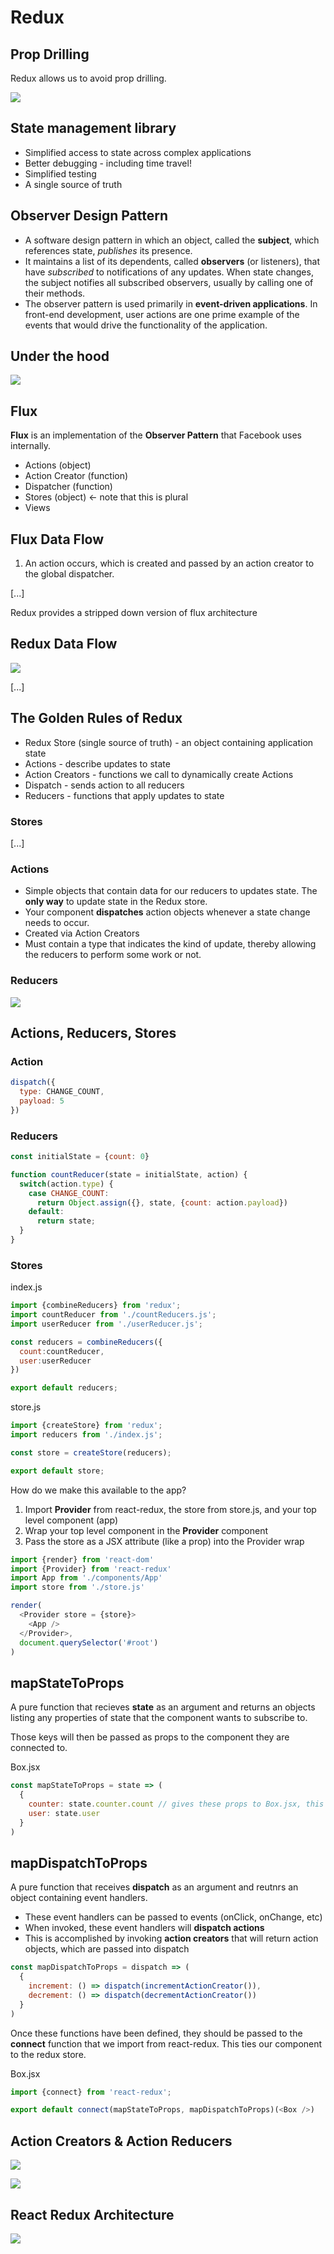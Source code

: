 # Redux

## Prop Drilling

Redux allows us to avoid prop drilling.

![](Images/diagram1.png)


## State management library

- Simplified access to state across complex applications
- Better debugging - including time travel!
- Simplified testing
- A single source of truth

## Observer Design Pattern

- A software design pattern in which an object, called the **subject**, which references state, *publishes* its presence.
- It maintains a list of its dependents, called **observers** (or listeners), that have *subscribed* to notifications of any updates. When state changes, the subject notifies all subscribed observers, usually by calling one of their methods.
- The observer pattern is used primarily in **event-driven applications**. In front-end development, user actions are one prime example of the events that would drive the functionality of the application.


## Under the hood

![](Images/underthehood.png)


## Flux

**Flux** is an implementation of the **Observer Pattern** that Facebook uses internally.
- Actions (object)
- Action Creator (function)
- Dispatcher (function)
- Stores (object) <- note that this is plural
- Views

## Flux Data Flow

1. An action occurs, which is created and passed by an action creator to the global dispatcher. 

[...]


Redux provides a stripped down version of flux architecture

## Redux Data Flow

![](Images/dataflow.png)


[...]

## The Golden Rules of Redux

- Redux Store (single source of truth) - an object containing application state
- Actions - describe updates to state
- Action Creators - functions we call to dynamically create Actions
- Dispatch - sends action to all reducers
- Reducers - functions that apply updates to state

### Stores

[...]

### Actions

- Simple objects that contain data for our reducers to updates state. The **only way** to update state in the Redux store.
- Your component **dispatches** action objects whenever a state change needs to occur.
- Created via Action Creators
- Must contain a type that indicates the kind of update, thereby allowing the reducers to perform some work or not.

### Reducers

![](Images/reducers.png)


## Actions, Reducers, Stores

### Action
```js
dispatch({
  type: CHANGE_COUNT,
  payload: 5
})
```

### Reducers

```js
const initialState = {count: 0}

function countReducer(state = initialState, action) {
  switch(action.type) {
    case CHANGE_COUNT:
      return Object.assign({}, state, {count: action.payload})
    default:
      return state;
  }
}
```

### Stores

index.js
```js
import {combineReducers} from 'redux';
import countReducer from './countReducers.js';
import userReducer from './userReducer.js';

const reducers = combineReducers({
  count:countReducer,
  user:userReducer
})

export default reducers;
```

store.js
```js
import {createStore} from 'redux';
import reducers from './index.js';

const store = createStore(reducers);

export default store;
```

How do we make this available to the app?

1. Import **Provider** from react-redux, the store from store.js, and your top level component (app)
2. Wrap your top level component in the **Provider** component
3. Pass the store as a JSX attribute (like a prop) into the Provider wrap

```js
import {render} from 'react-dom'
import {Provider} from 'react-redux'
import App from './components/App'
import store from './store.js'

render(
  <Provider store = {store}>
    <App />
  </Provider>,
  document.querySelector('#root')
)
```


## mapStateToProps 

A pure function that recieves **state** as an argument and returns an objects listing any properties of state that the component wants to subscribe to.

Those keys will then be passed as props to the component they are connected to.

Box.jsx

```js
const mapStateToProps = state => (
  {
    counter: state.counter.count // gives these props to Box.jsx, this turns to 'this.props.counter'
    user: state.user
  }
)
```

## mapDispatchToProps

A pure function that receives **dispatch** as an argument and reutnrs an object containing event handlers.
- These event handlers can be passed to events (onClick, onChange, etc)
- When invoked, these event handlers will **dispatch actions**
- This is accomplished by invoking **action creators** that will return action objects, which are passed into dispatch

```js
const mapDispatchToProps = dispatch => (
  {
    increment: () => dispatch(incrementActionCreator()),
    decrement: () => dispatch(decrementActionCreator())
  }
)
```

Once these functions have been defined, they should be passed to the **connect** function that we import from react-redux. This ties our component to the redux store.

Box.jsx
```js
import {connect} from 'react-redux';

export default connect(mapStateToProps, mapDispatchToProps)(<Box />)
```


## Action Creators & Action Reducers

![](Images/writeactioncreators.png)

![](Images/actionsreducers.png)

## React Redux Architecture

![](Images/rrarchitecture.png)
